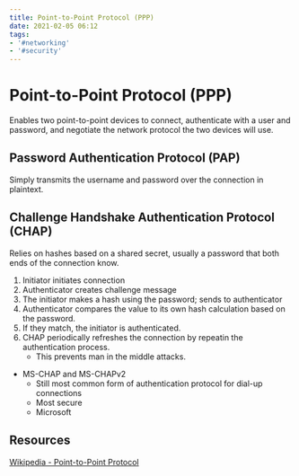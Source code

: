 ```yaml
---
title: Point-to-Point Protocol (PPP)
date: 2021-02-05 06:12
tags:
- '#networking'
- '#security'
---
```


# Point-to-Point Protocol (PPP)

Enables two point-to-point devices to connect, authenticate with a user and
password, and negotiate the network protocol the two devices will use.

## Password Authentication Protocol (PAP)
Simply transmits the username and password over the connection in plaintext.

## Challenge Handshake Authentication Protocol (CHAP)
Relies on hashes based on a shared secret, usually a password that both ends of
the connection know. 
1. Initiator initiates connection
2. Authenticator creates challenge message
3. The initiator makes a hash using the password; sends to authenticator
4. Authenticator compares the value to its own hash calculation based on the
	 password.
5. If they match, the initiator is authenticated.
6. CHAP periodically refreshes the connection by repeatin the authentication
	 process. 
	 + This prevents man in the middle attacks.

* MS-CHAP and MS-CHAPv2
	- Still most common form of authentication protocol for dial-up connections
	- Most secure
	- Microsoft

## Resources

[Wikipedia - Point-to-Point Protocol](https://en.wikipedia.org/wiki/Point-to-Point_Protocol)
